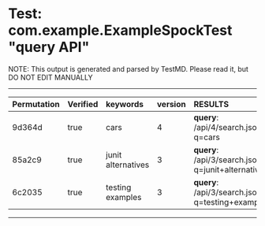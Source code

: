 # Test: com.example.ExampleSpockTest "query API" #

NOTE: This output is generated and parsed by TestMD. Please read it, but DO NOT EDIT MANUALLY

---------------------------------------


| Permutation | Verified | keywords           | version | RESULTS
| :---------- | :------- | :----------------- | :------ | :------
| 9d364d      | true     | cars               | 4       | **query**: /api/4/search.json?q=cars
| 85a2c9      | true     | junit alternatives | 3       | **query**: /api/3/search.json?q=junit+alternatives
| 6c2035      | true     | testing examples   | 3       | **query**: /api/3/search.json?q=testing+examples


---------------------------------------

